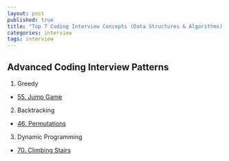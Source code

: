 ```yaml
---
layout: post
published: true
title: "Top 7 Coding Interview Concepts (Data Structures & Algorithms) - Basic III"
categories: interview
tags: interview 
---
```


## Advanced Coding Interview Patterns

1. Greedy
- [55. Jump Game](https://leetcode.com/problems/jump-game/)

2. Backtracking
- [46. Permutations](https://leetcode.com/problems/permutations/solution/)

3. Dynamic Programming
- [70. Climbing Stairs](https://leetcode.com/problems/climbing-stairs/)